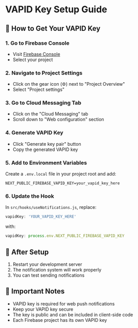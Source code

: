 # VAPID Key Setup Guide

## 🔑 How to Get Your VAPID Key

### 1. Go to Firebase Console
- Visit [Firebase Console](https://console.firebase.google.com/)
- Select your project

### 2. Navigate to Project Settings
- Click on the gear icon (⚙️) next to "Project Overview"
- Select "Project settings"

### 3. Go to Cloud Messaging Tab
- Click on the "Cloud Messaging" tab
- Scroll down to "Web configuration" section

### 4. Generate VAPID Key
- Click "Generate key pair" button
- Copy the generated VAPID key

### 5. Add to Environment Variables
Create a `.env.local` file in your project root and add:

```env
NEXT_PUBLIC_FIREBASE_VAPID_KEY=your_vapid_key_here
```

### 6. Update the Hook
In `src/hooks/useNotifications.js`, replace:
```javascript
vapidKey: 'YOUR_VAPID_KEY_HERE'
```
with:
```javascript
vapidKey: process.env.NEXT_PUBLIC_FIREBASE_VAPID_KEY
```

## 🚀 After Setup
1. Restart your development server
2. The notification system will work properly
3. You can test sending notifications

## 📝 Important Notes
- VAPID key is required for web push notifications
- Keep your VAPID key secure
- The key is public and can be included in client-side code
- Each Firebase project has its own VAPID key 